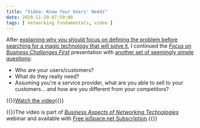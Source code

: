 ```yaml
---
title: "Video: Know Your Users' Needs"
date: 2020-11-20 07:59:00
tags: [ networking fundamentals, video ]
---
```

After [explaining why you should focus on defining the problem before searching for a magic technology that will solve it](https://blog.ipspace.net/2020/09/video-define-the-problem-first.html), I continued the _[Focus on Business Challenges First](https://my.ipspace.net/bin/list?id=NetBiz#BF)_ presentation with [another set of seemingly simple questions](https://my.ipspace.net/bin/get/NetBiz/BF2%20-%20Know%20Your%20Users%20Needs.mp4?doccode=NetBiz):

* Who are your users/customers?
* What do they really need?
* Assuming you're a service provider, what are you able to sell to your customers... and how are you different from your competitors?

{{<jump>}}[Watch the video](https://my.ipspace.net/bin/get/NetBiz/BF2%20-%20Know%20Your%20Users%20Needs.mp4?doccode=NetBiz){{</jump>}}

{{<note free>}}The video is part of _[Business Aspects of Networking Technologies](https://www.ipspace.net/Business_Aspects_of_Networking_Technologies)_ webinar and available with [Free ipSpace.net Subscription](https://www.ipspace.net/Subscription/Free).{{</note>}}